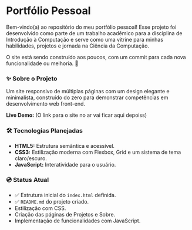 # Portfólio Pessoal 

Bem-vindo(a) ao repositório do meu portfólio pessoal! Esse projeto foi desenvolvido como parte de um trabalho acadêmico para a disciplina de Introdução à Computação e serve como uma vitrine para minhas habilidades, projetos e jornada na Ciência da Computação.

O site está sendo construído aos poucos, com um commit para cada nova funcionalidade ou melhoria. 🤗

### ✨ Sobre o Projeto

Um site responsivo de múltiplas páginas com um design elegante e minimalista, construído do zero para demonstrar competências em desenvolvimento web front-end.

 **Live Demo:** (O link para o site no ar vai ficar aqui depoiss)

### 🛠️ Tecnologias Planejadas

- **HTML5:** Estrutura semântica e acessível.
- **CSS3:** Estilização moderna com Flexbox, Grid e um sistema de tema claro/escuro.
- **JavaScript:** Interatividade para o usuário.

### 💿 Status Atual

- ✅ Estrutura inicial do `index.html` definida.
- ✅ `README.md` do projeto criado.
- Estilização com CSS.
- Criação das páginas de Projetos e Sobre.
- Implementação de funcionalidades com JavaScript.

